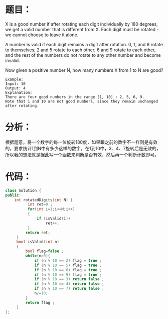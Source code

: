 题目：
==
X is a good number if after rotating each digit individually by 180 degrees, we get a valid number that is different from X. Each digit must be rotated - we cannot choose to leave it alone.

A number is valid if each digit remains a digit after rotation. 0, 1, and 8 rotate to themselves; 2 and 5 rotate to each other; 6 and 9 rotate to each other, and the rest of the numbers do not rotate to any other number and become invalid.

Now given a positive number N, how many numbers X from 1 to N are good?
```
Example:
Input: 10
Output: 4
Explanation: 
There are four good numbers in the range [1, 10] : 2, 5, 6, 9.
Note that 1 and 10 are not good numbers, since they remain unchanged after rotating.
```
分析：
==
根据题意，将一个数字的每一位旋转180度，如果跟之前的数字不一样则是有效的，要求统计1到N中有多少这样的数字。在1到10中，3、4、7旋转后是无效的，所以我的想法就是据此写一个函数来判断是否有效，然后再一个判断计数即可。

代码：
==
```C++
class Solution {
public:
    int rotatedDigits(int N) {
          int ret=0 ;
          for(int i=1;i<=N;i++)
          {
              if (isValid(i))
                  ret++;
          }
         return ret;
     }
     bool isValid(int n)
     {
         bool flag=false ;
         while(n>0){
             if (n % 10 == 2) flag = true ;
             if (n % 10 == 5) flag = true ;
             if (n % 10 == 6) flag = true ;
             if (n % 10 == 9) flag = true ;
             if (n % 10 == 3) return false ;
             if (n % 10 == 4) return false ;
             if (n % 10 == 7) return false ;
             n/=10;
         }
         return flag ;
     }
};
```
